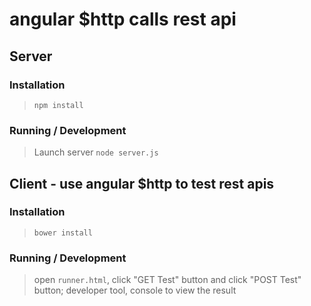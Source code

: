 angular $http calls rest api
===========================

## Server

### Installation

> `npm install`

### Running / Development

> Launch server `node server.js`

## Client - use angular $http to test rest apis

### Installation

> `bower install`

### Running / Development

> open `runner.html`, click "GET Test" button and click "POST Test" button; developer tool, console to view the result
